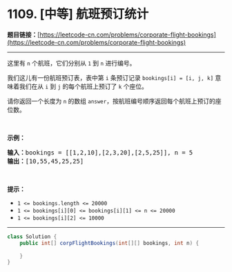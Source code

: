 # 1109. [中等] 航班预订统计

**题目链接：**[https://leetcode-cn.com/problems/corporate-flight-bookings](https://leetcode-cn.com/problems/corporate-flight-bookings)

---

<div class="content__1Y2H">
 <div class="notranslate">
  <p>这里有&nbsp;<code>n</code>&nbsp;个航班，它们分别从 <code>1</code> 到 <code>n</code> 进行编号。</p> 
  <p>我们这儿有一份航班预订表，表中第&nbsp;<code>i</code>&nbsp;条预订记录&nbsp;<code>bookings[i] = [i, j, k]</code>&nbsp;意味着我们在从&nbsp;<code>i</code>&nbsp;到&nbsp;<code>j</code>&nbsp;的每个航班上预订了 <code>k</code> 个座位。</p> 
  <p>请你返回一个长度为 <code>n</code> 的数组&nbsp;<code>answer</code>，按航班编号顺序返回每个航班上预订的座位数。</p> 
  <p>&nbsp;</p> 
  <p><strong>示例：</strong></p> 
  <pre class="language-text"><strong>输入：</strong>bookings = [[1,2,10],[2,3,20],[2,5,25]], n = 5
<strong>输出：</strong>[10,55,45,25,25]
</pre> 
  <p>&nbsp;</p> 
  <p><strong>提示：</strong></p> 
  <ul> 
   <li><code>1 &lt;= bookings.length &lt;= 20000</code></li> 
   <li><code>1 &lt;= bookings[i][0] &lt;= bookings[i][1] &lt;= n &lt;= 20000</code></li> 
   <li><code>1 &lt;= bookings[i][2] &lt;= 10000</code></li> 
  </ul> 
 </div>
</div>

---

```java
class Solution {
    public int[] corpFlightBookings(int[][] bookings, int n) {
        
    }
}
```